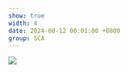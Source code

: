 ```yaml
---
show: true
width: 4
date: 2024-08-12 00:01:00 +0800
group: SCA
---
```

<div>
    <img data-src="{{ '/assets/img/research/sca/seepage_valley_wcsph_v2.gif' | relative_url }}" class="lazy w-100 rounded" src="{{ '/assets/img/empty_300x200.png' | relative_url }}">
</div>
